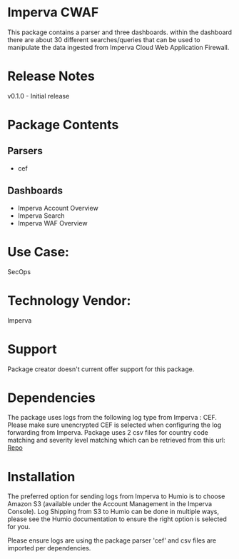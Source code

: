 # Imperva CWAF
This package contains a parser and three dashboards. within the dashboard there are about 30 different searches/queries that can be used to manipulate the data ingested from Imperva Cloud Web Application Firewall.

# Release Notes
v0.1.0 - Initial release

# Package Contents
## Parsers
- cef

## Dashboards
- Imperva Account Overview
- Imperva Search
- Imperva WAF Overview

# Use Case:
SecOps

# Technology Vendor:
Imperva

# Support
Package creator doesn't current offer support for this package.

# Dependencies
The package uses logs from the following log type from Imperva : CEF. Please make sure unencrypted CEF is selected when configuring the log forwarding from Imperva.
Package uses 2 csv files for country code matching and severity level matching which can be retrieved from this url: [Repo](https://github.com/TravisAnde/humioimperva)

# Installation
The preferred option for sending logs from Imperva to Humio is to choose Amazon S3 (available under the Account Management in the Imperva Console). 
Log Shipping from S3 to Humio can be done in multiple ways, please see the Humio documentation to ensure the right option is selected for you.

Please ensure logs are using the package parser 'cef' and csv files are imported per dependencies.

